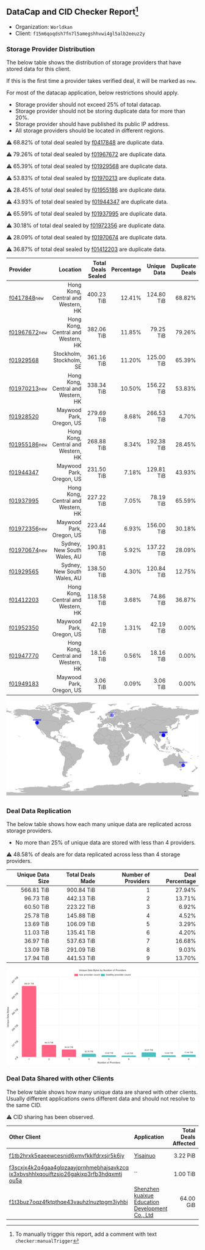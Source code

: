 ## DataCap and CID Checker Report[^1]
 - Organization: `Worldkan`
 - Client: `f15m6qoqdsh7fn7l5amegshhvwi4gl5alb2eeuz2y`
### Storage Provider Distribution
The below table shows the distribution of storage providers that have stored data for this client.

If this is the first time a provider takes verified deal, it will be marked as `new`.

For most of the datacap application, below restrictions should apply.
 - Storage provider should not exceed 25% of total datacap.
 - Storage provider should not be storing duplicate data for more than 20%.
 - Storage provider should have published its public IP address.
 - All storage providers should be located in different regions.

⚠️ 68.82% of total deal sealed by [f0417848](https://filfox.info/en/address/f0417848) are duplicate data.

⚠️ 79.26% of total deal sealed by [f01967672](https://filfox.info/en/address/f01967672) are duplicate data.

⚠️ 65.39% of total deal sealed by [f01929568](https://filfox.info/en/address/f01929568) are duplicate data.

⚠️ 53.83% of total deal sealed by [f01970213](https://filfox.info/en/address/f01970213) are duplicate data.

⚠️ 28.45% of total deal sealed by [f01955186](https://filfox.info/en/address/f01955186) are duplicate data.

⚠️ 43.93% of total deal sealed by [f01944347](https://filfox.info/en/address/f01944347) are duplicate data.

⚠️ 65.59% of total deal sealed by [f01937995](https://filfox.info/en/address/f01937995) are duplicate data.

⚠️ 30.18% of total deal sealed by [f01972356](https://filfox.info/en/address/f01972356) are duplicate data.

⚠️ 28.09% of total deal sealed by [f01970674](https://filfox.info/en/address/f01970674) are duplicate data.

⚠️ 36.87% of total deal sealed by [f01412203](https://filfox.info/en/address/f01412203) are duplicate data.

| Provider                                                    |                           Location | Total Deals Sealed | Percentage | Unique Data | Duplicate Deals |
| :---------------------------------------------------------- | ---------------------------------: | -----------------: | ---------: | ----------: | --------------: |
| [f0417848](https://filfox.info/en/address/f0417848)`new`    | Hong Kong, Central and Western, HK |         400.23 TiB |     12.41% |  124.80 TiB |          68.82% |
| [f01967672](https://filfox.info/en/address/f01967672)`new`  | Hong Kong, Central and Western, HK |         382.06 TiB |     11.85% |   79.25 TiB |          79.26% |
| [f01929568](https://filfox.info/en/address/f01929568)       |           Stockholm, Stockholm, SE |         361.16 TiB |     11.20% |  125.00 TiB |          65.39% |
| [f01970213](https://filfox.info/en/address/f01970213)`new`  | Hong Kong, Central and Western, HK |         338.34 TiB |     10.50% |  156.22 TiB |          53.83% |
| [f01928520](https://filfox.info/en/address/f01928520)       |           Maywood Park, Oregon, US |         279.69 TiB |      8.68% |  266.53 TiB |           4.70% |
| [f01955186](https://filfox.info/en/address/f01955186)`new`  | Hong Kong, Central and Western, HK |         268.88 TiB |      8.34% |  192.38 TiB |          28.45% |
| [f01944347](https://filfox.info/en/address/f01944347)       |           Maywood Park, Oregon, US |         231.50 TiB |      7.18% |  129.81 TiB |          43.93% |
| [f01937995](https://filfox.info/en/address/f01937995)       | Hong Kong, Central and Western, HK |         227.22 TiB |      7.05% |   78.19 TiB |          65.59% |
| [f01972356](https://filfox.info/en/address/f01972356)`new`  |           Maywood Park, Oregon, US |         223.44 TiB |      6.93% |  156.00 TiB |          30.18% |
| [f01970674](https://filfox.info/en/address/f01970674)`new`  |        Sydney, New South Wales, AU |         190.81 TiB |      5.92% |  137.22 TiB |          28.09% |
| [f01929565](https://filfox.info/en/address/f01929565)       |        Sydney, New South Wales, AU |         138.50 TiB |      4.30% |  120.84 TiB |          12.75% |
| [f01412203](https://filfox.info/en/address/f01412203)       | Hong Kong, Central and Western, HK |         118.58 TiB |      3.68% |   74.86 TiB |          36.87% |
| [f01952350](https://filfox.info/en/address/f01952350)       |           Maywood Park, Oregon, US |          42.19 TiB |      1.31% |   42.19 TiB |           0.00% |
| [f01947770](https://filfox.info/en/address/f01947770)       | Hong Kong, Central and Western, HK |          18.16 TiB |      0.56% |   18.16 TiB |           0.00% |
| [f01949183](https://filfox.info/en/address/f01949183)       |           Maywood Park, Oregon, US |           3.06 TiB |      0.09% |    3.06 TiB |           0.00% |

![Provider Distribution](https://raw.githubusercontent.com/data-preservation-programs/filplus-checker-assets/main/filecoin-project/filecoin-plus-large-datasets/issues/528/1671097381235.png)
### Deal Data Replication
The below table shows how each many unique data are replicated across storage providers.
- No more than 25% of unique data are stored with less than 4 providers.

⚠️ 48.58% of deals are for data replicated across less than 4 storage providers.

| Unique Data Size | Total Deals Made | Number of Providers | Deal Percentage |
| ---------------: | ---------------: | ------------------: | --------------: |
|       566.81 TiB |       900.84 TiB |                   1 |          27.94% |
|        96.73 TiB |       442.13 TiB |                   2 |          13.71% |
|        60.50 TiB |       223.22 TiB |                   3 |           6.92% |
|        25.78 TiB |       145.88 TiB |                   4 |           4.52% |
|        13.69 TiB |       106.09 TiB |                   5 |           3.29% |
|        11.03 TiB |       135.41 TiB |                   6 |           4.20% |
|        36.97 TiB |       537.63 TiB |                   7 |          16.68% |
|        13.09 TiB |       291.09 TiB |                   8 |           9.03% |
|        17.94 TiB |       441.53 TiB |                   9 |          13.70% |

![Replication Distribution](https://raw.githubusercontent.com/data-preservation-programs/filplus-checker-assets/main/filecoin-project/filecoin-plus-large-datasets/issues/528/1671097381972.png)
### Deal Data Shared with other Clients
The below table shows how many unique data are shared with other clients.
Usually different applications owns different data and should not resolve to the same CID.

⚠️ CID sharing has been observed.

| Other Client                                                                                                                                                                                                              | Application                                                                                                                      | Total Deals Affected | Unique CIDs |        Verifier |
| :------------------------------------------------------------------------------------------------------------------------------------------------------------------------------------------------------------------------ | :------------------------------------------------------------------------------------------------------------------------------- | -------------------: | ----------: | --------------: |
| [f1tb2hrxk5eaeewcesnid6xmvfkklfdrxsjr5k6iy](https://filfox.info/en/address/f1tb2hrxk5eaeewcesnid6xmvfkklfdrxsjr5k6iy)                                                                                                     | [Yisainuo](https://github.com/filecoin-project/filecoin-plus-large-datasets/issues/537)                                          |             3.22 PiB |       5,002 | LDN v3 multisig |
| [f3scxjx4k2q4gaa4glpzaayjprnhmebhajsavkzcq<br/>ix3xbvshhlxqouiftzsjo26gakixp3rfb3hdqxmtj<br/>ou5a](https://filfox.info/en/address/f3scxjx4k2q4gaa4glpzaayjprnhmebhajsavkzcqix3xbvshhlxqouiftzsjo26gakixp3rfb3hdqxmtjou5a) | ``                                                                                                                               |             1.00 TiB |          31 |        Joss Hua |
| [f1t3buz7oqz4fktpthqe43vauhzlnuztpgm3iyhbi](https://filfox.info/en/address/f1t3buz7oqz4fktpthqe43vauhzlnuztpgm3iyhbi)                                                                                                     | [Shenzhen kuaixue Education Development Co\., Ltd](https://github.com/filecoin-project/filecoin-plus-large-datasets/issues/1363) |            64.00 GiB |           1 | LDN v3 multisig |

[^1]: To manually trigger this report, add a comment with text `checker:manualTrigger`
